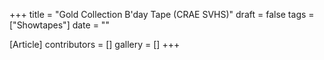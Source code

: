 +++
title = "Gold Collection B'day Tape (CRAE SVHS)"
draft = false
tags = ["Showtapes"]
date = ""

[Article]
contributors = []
gallery = []
+++